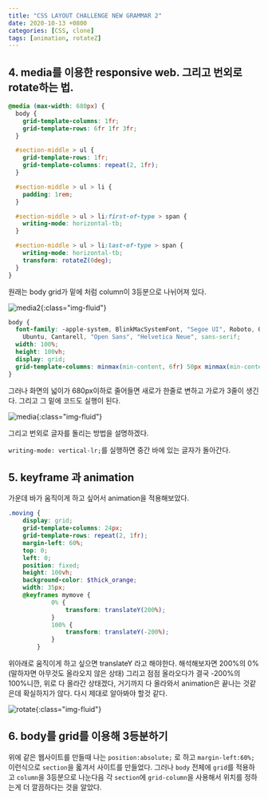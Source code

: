 ```yaml
---
title: "CSS LAYOUT CHALLENGE NEW GRAMMAR 2"
date: 2020-10-13 +0800
categories: [CSS, clone]
tags: [animation, rotateZ]
---
```


## 4. media를 이용한 responsive web. 그리고 번외로 rotate하는 법.

```scss
@media (max-width: 680px) {
  body {
    grid-template-columns: 1fr;
    grid-template-rows: 6fr 1fr 3fr;
  }

  #section-middle > ul {
    grid-template-rows: 1fr;
    grid-template-columns: repeat(2, 1fr);
  }

  #section-middle > ul > li {
    padding: 1rem;
  }

  #section-middle > ul > li:first-of-type > span {
    writing-mode: horizontal-tb;
  }

  #section-middle > ul > li:last-of-type > span {
    writing-mode: horizontal-tb;
    transform: rotateZ(0deg);
  }
}
```

원래는 body grid가 밑에 처럼 column이 3등분으로 나뉘어져 있다.

![media2](https://yeonghunko.github.io/assets/img/css/media2.png){:class="img-fluid"}

```scss
body {
  font-family: -apple-system, BlinkMacSystemFont, "Segoe UI", Roboto, Oxygen,
    Ubuntu, Cantarell, "Open Sans", "Helvetica Neue", sans-serif;
  width: 100%;
  height: 100vh;
  display: grid;
  grid-template-columns: minmax(min-content, 6fr) 50px minmax(min-content, 3fr);
}
```

그러나 화면의 넓이가 680px이하로 줄어들면 새로가 한줄로 변하고 가로가 3줄이 생긴다. 그리고 그 밑에 코드도 실행이 된다.

![media](https://yeonghunko.github.io/assets/img/css/media.png){:class="img-fluid"}

그리고 번외로 글자를 돌리는 방법을 설명하겠다.

`writing-mode: vertical-lr;`를 실행하면 중간 바에 있는 글자가 돌아간다.

## 5. keyframe 과 animation

가운데 바가 움직이게 하고 싶어서 animation을 적용해보았다.

```scss
.moving {
    display: grid;
    grid-template-columns: 24px;
    grid-template-rows: repeat(2, 1fr);
    margin-left: 60%;
    top: 0;
    left: 0;
    position: fixed;
    height: 100vh;
    background-color: $thick_orange;
    width: 35px;
    @keyframes mymove {
            0% {
                transform: translateY(200%);
            }
            100% {
                transform: translateY(-200%);
            }
        }


```

위아래로 움직이게 하고 싶으면 translateY 라고 해야한다. 해석해보자면 200%의 0% (말하자면 아무것도 올라오지 않은 상태) 그리고 점점 올라오다가 결국 -200%의 100%니깐, 위로 다 올라간 상태겠다, 거기까지 다 올라와서 animation은 끝나는 것같은데 확실하지가 않다. 다시 제대로 알아봐야 할것 같다.

![rotate](https://yeonghunko.github.io/assets/img/css/rotate.png){:class="img-fluid"}

## 6. body를 grid를 이용해 3등분하기

위에 같은 웹사이트를 만들때 나는 `position:absolute;` 로 하고 `margin-left:60%;` 이런식으로 `section`을 옯겨서 사이트를 만들었다. 그러나 `body` 전체에 `grid`를 적용하고 `column`을 3등분으로 나눈다음 각 `section`에 `grid-column`을 사용해서 위치를 정하는게 더 깔끔하다는 것을 알았다.
